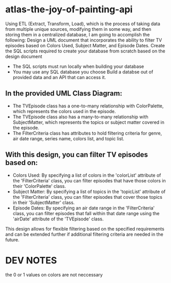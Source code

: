 # atlas-the-joy-of-painting-api
Using ETL (Extract, Transform, Load), which is the process of taking data from multiple unique sources, modifying them in some way, and then storing them in a centralized database, I am going to accomplish the following:
Design a UML document that incorporates the ability to filter TV episodes based on Colors Used, Subject Matter, and Episode Dates.
Create the SQL scripts required to create your database from scratch based on the design document
* The SQL scripts must run locally when building your database
* You may use any SQL database you choose
Build a databse out of provided data and an API that can access it.

## In the provided UML Class Diagram:

* The TVEpisode class has a one-to-many relationship with ColorPalette, which represents the colors used in the episode.
* The TVEpisode class also has a many-to-many relationship with SubjectMatter, which represents the topics or subject matter covered in the episode.
* The FilterCriteria class has attributes to hold filtering criteria for genre, air date range, series name, colors list, and topic list.

## With this design, you can filter TV episodes based on:

* Colors Used: By specifying a list of colors in the 'colorList' attribute of the 'FilterCriteria' class, you can filter episodes that have those colors in their 'ColorPalette' class.
* Subject Matter: By specifying a list of topics in the 'topicList' attribute of the 'FilterCriteria' class, you can filter episodes that cover those topics in their 'SubjectMatter' class.
* Episode Dates: By specifying an air date range in the 'FilterCriteria' class, you can filter episodes that fall within that date range using the 'airDate' attribute of the 'TVEpisode' class.

This design allows for flexible filtering based on the specified requirements and can be extended further if additional filtering criteria are needed in the future.

# DEV NOTES
the 0 or 1 values on colors are not neccessary